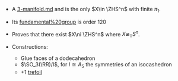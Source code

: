 - A [3-manifold.md](Three-manifold.md) and is the only $X\in \ZHS^n$ with finite $\pi_1$.

- Its [fundamental%20group](fundamental%20group) is order 120
- Proves that there exist $X\ni \ZHS^n$ where $X\not\cong_\Top S^n$.

- Constructions:
	- Glue faces of a dodecahedron
	- $\SO_3(\RR)/I$, for $I\cong A_5$ the symmetries of an isocashedron
	- $+1$ [trefoil](trefoil) 